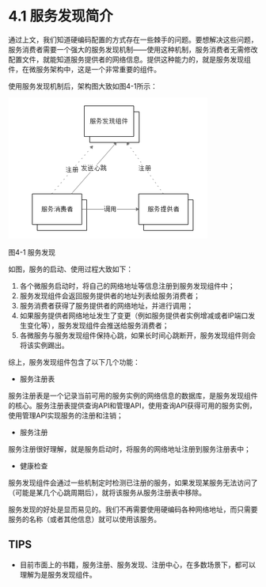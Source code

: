# 4.1 服务发现简介

通过上文，我们知道硬编码配置的方式存在一些棘手的问题。要想解决这些问题，服务消费者需要一个强大的服务发现机制——使用这种机制，服务消费者无需修改配置文件，就能知道服务提供者的网络信息。提供这种能力的，就是服务发现组件，在微服务架构中，这是一个非常重要的组件。

使用服务发现机制后，架构图大致如图4-1所示：

![服务发现](images/4.1.png)

图4-1 服务发现

如图，服务的启动、使用过程大致如下：

1. 各个微服务启动时，将自己的网络地址等信息注册到服务发现组件中；
2. 服务发现组件会返回服务提供者的地址列表给服务消费者；
3. 服务消费者获得了服务提供者的网络地址，并进行调用；
4. 如果服务提供者网络地址发生了变更（例如服务提供者实例增减或者IP端口发生变化等），服务发现组件会推送给服务消费者；
5. 各微服务与服务发现组件保持心跳，如果长时间心跳断开，服务发现组件则会将该实例踢出。

综上，服务发现组件包含了以下几个功能：

* 服务注册表

服务注册表是一个记录当前可用的服务实例的网络信息的数据库，是服务发现组件的核心。服务注册表提供查询API和管理API，使用查询API获得可用的服务实例，使用管理API实现服务的注册和注销；

* 服务注册

服务注册很好理解，就是服务启动时，将服务的网络地址注册到服务注册表中；

* 健康检查

服务发现组件会通过一些机制定时检测已注册的服务，如果发现某服务无法访问了（可能是某几个心跳周期后），就将该服务从服务注册表中移除。

服务发现的好处是显而易见的。我们不再需要使用硬编码各种网络地址，而只需要服务的名称（或者其他信息）就可以使用该服务。



## TIPS

* 目前市面上的书籍，服务注册、服务发现、注册中心，在多数场景下，都可以理解为是服务发现组件。